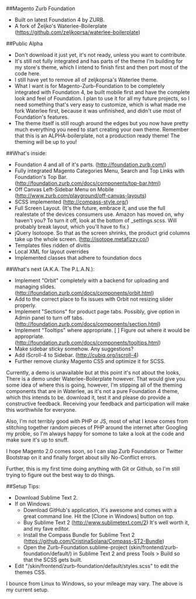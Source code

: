 ##Magento Zurb Foundation
- Built on latest Foundation 4 by ZURB.
- A fork of Željko's Waterlee-Boilerplate (https://github.com/zeljkoprsa/waterlee-boilerplate)

##Public Alpha
- Don't download it just yet, it's not ready, unless you want to contribute.
- It's still not fully integrated and has parts of the theme I'm building for my store's theme, which I intend to finish first and then port most of the code here.
- I still have yet to remove all of zeljkoprsa's Waterlee theme.
- What I want is for Magento-Zurb-Foundation to be completely integrated with Foundation 4, be built mobile first and have the complete look and feel of Foundation. I plan to use it for all my future projects, so I need something that's very easy to customize, which is what made me fork Waterlee first, because it was unfinished, and didn't use most of Foundation's features.
-  The theme itself is still rough around the edges but you now have pretty much everything you need to start creating your own theme.
Remember that this is an ALPHA-boilerplate, not a production ready theme! The theming will be up to you!

##What's inside:
- Foundation 4 and all of it's parts. (http://foundation.zurb.com/)
- Fully integrated Magento Categories Menu, Search and Top Links with Foundation's Top Bar. (http://foundation.zurb.com/docs/components/top-bar.html)
- Off Canvas Left-Sidebar Menu on Mobile (http://www.zurb.com/playground/off-canvas-layouts)
- SCSS implemented (http://compass-style.org/)
- Full Screen Layout. (It's the future, embrace it, and use the full realestate of the devices consumers use. Amazon has moved on, why haven't you? To turn it off, look at the bottom of _settings.scss. Will probably break layout, which you'll have to fix.)
- jQuery Isotoope. So that as the screen shrinks, the product grid columns take up the whole screen. (http://isotope.metafizzy.co/)
- Templates files ridden of divitis
- Local XML for layout overrides
- Implemented classes that adhere to foundation docs

##What's next (A.K.A. The P.L.A.N.):
- Implement "Orbit" completely with a backend for uploading and managing slides. (http://foundation.zurb.com/docs/components/orbit.html)
- Add <meta content='width=device-width; initial-scale=1.0; maximum-scale=1.0; user-scalable=0;' name='viewport' /> to the correct place to fix issues with Orbit not resizing slider properly.
- Implement "Sections" for product page tabs. Possibly, give option in Admin panel to turn off tabs. (http://foundation.zurb.com/docs/components/section.html)
- Implement "Tooltips" where appropriate. [ ] Figure out where it would be appropriate. (http://foundation.zurb.com/docs/components/tooltips.html)
- Make sidebar sticky somehow. Any suggestions?
- Add iScroll-4 to Sidebar. (http://cubiq.org/iscroll-4)
- Further remove clunky Magento CSS and optimize it for SCSS.

Currently, a demo is unavailable but at this point it's not about the looks, There is a demo under Waterlee-Boilerplate however. That would give you some idea of where this is going, however, I'm stipping all of the theming components that are in Waterlee, as it's not a pure Foundation 4 theme, which this intends to be. download it, test it and please do provide a constructive feedback. Receiving your feedback and participation will make this worthwhile for everyone.

Also, I'm not terribly good with PHP or JS, most of what I know comes from stitching together random pieces of PHP around the internet after Googling my proble, so I'm always happy for somone to take a look at the code and make sure it's up to snuff.

I hope Magento 2.0 comes soon, so I can slap Zurb Foundation or Twitter Bootstrap on it and finally forget about silly No-Conflict errors.

Further, this is my first time doing anything with Git or Github, so I'm still trying to figure out the best way to do things.

##Setup Tips:
- Download Sublime Text 2.
- If on Windows:
	- Download GitHub's application, it's awesome and comes with a great command line. Hit the [Clone in Windows] button on top.
	- Buy Sublime Text 2 (http://www.sublimetext.com/2) It's well worth it, and my fave editor.
	- Install the Compass Bundle for Sublime Text 2 (https://github.com/CristinaSolana/Compass-ST2-Bundle)
	- Open the Zurb-Foundation.sublime-project (skin/frontend/zurb-foundation/default/) in Sublime Text 2 and press Tools > Build so that the SCSS gets built.
- Edit "/skin/frontend/zurb-foundation/default/styles.scss" to edit the themes CSS.

I bounce from Linux to Windows, so your mileage may vary. The above is my current setup.